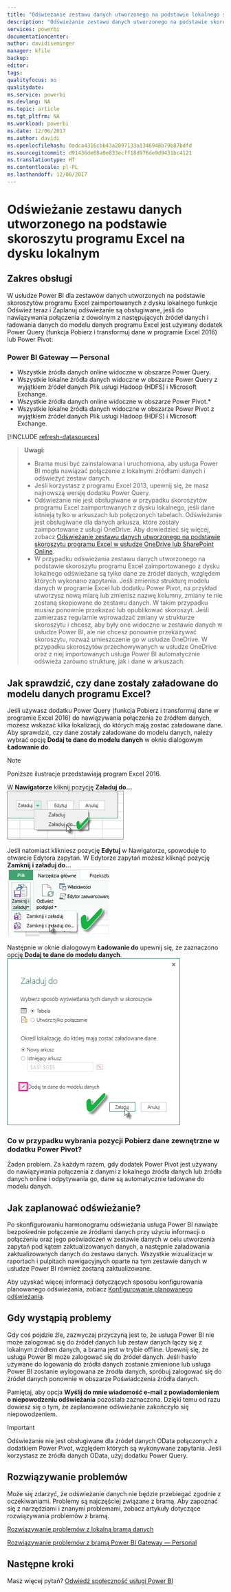 ```yaml
---
title: "Odświeżanie zestawu danych utworzonego na podstawie lokalnego skoroszytu programu Excel"
description: "Odświeżanie zestawu danych utworzonego na podstawie skoroszytu programu Excel na dysku lokalnym"
services: powerbi
documentationcenter: 
author: davidiseminger
manager: kfile
backup: 
editor: 
tags: 
qualityfocus: no
qualitydate: 
ms.service: powerbi
ms.devlang: NA
ms.topic: article
ms.tgt_pltfrm: NA
ms.workload: powerbi
ms.date: 12/06/2017
ms.author: davidi
ms.openlocfilehash: 0adca4316cbb43a2097133a1346948b79b87bdfd
ms.sourcegitcommit: d91436de68a0e833ecff18d976de9d9431bc4121
ms.translationtype: HT
ms.contentlocale: pl-PL
ms.lasthandoff: 12/06/2017
---
```

# <a name="refresh-a-dataset-created-from-an-excel-workbook-on-a-local-drive"></a>Odświeżanie zestawu danych utworzonego na podstawie skoroszytu programu Excel na dysku lokalnym
## <a name="whats-supported"></a>Zakres obsługi
W usłudze Power BI dla zestawów danych utworzonych na podstawie skoroszytów programu Excel zaimportowanych z dysku lokalnego funkcje Odśwież teraz i Zaplanuj odświeżanie są obsługiwane, jeśli do nawiązywania połączenia z dowolnym z następujących źródeł danych i ładowania danych do modelu danych programu Excel jest używany dodatek Power Query (funkcja Pobierz i transformuj dane w programie Excel 2016) lub Power Pivot:  

### <a name="power-bi-gateway---personal"></a>Power BI Gateway — Personal
* Wszystkie źródła danych online widoczne w obszarze Power Query.
* Wszystkie lokalne źródła danych widoczne w obszarze Power Query z wyjątkiem źródeł danych Plik usługi Hadoop (HDFS) i Microsoft Exchange.
* Wszystkie źródła danych online widoczne w obszarze Power Pivot.\*
* Wszystkie lokalne źródła danych widoczne w obszarze Power Pivot z wyjątkiem źródeł danych Plik usługi Hadoop (HDFS) i Microsoft Exchange.

<!-- Refresh Data sources-->
[!INCLUDE [refresh-datasources](./includes/refresh-datasources.md)]

> **Uwagi:**  
> 
> * Brama musi być zainstalowana i uruchomiona, aby usługa Power BI mogła nawiązać połączenie z lokalnymi źródłami danych i odświeżyć zestaw danych.
> * Jeśli korzystasz z programu Excel 2013, upewnij się, że masz najnowszą wersję dodatku Power Query.
> * Odświeżanie nie jest obsługiwane w przypadku skoroszytów programu Excel zaimportowanych z dysku lokalnego, jeśli dane istnieją tylko w arkuszach lub połączonych tabelach. Odświeżanie jest obsługiwane dla danych arkusza, które zostały zaimportowane z usługi OneDrive. Aby dowiedzieć się więcej, zobacz [Odświeżanie zestawu danych utworzonego na podstawie skoroszytu programu Excel w usłudze OneDrive lub SharePoint Online](refresh-excel-file-onedrive.md).
> * W przypadku odświeżania zestawu danych utworzonego na podstawie skoroszytu programu Excel zaimportowanego z dysku lokalnego odświeżane są tylko dane ze źródeł danych, względem których wykonano zapytania. Jeśli zmienisz strukturę modelu danych w programie Excel lub dodatku Power Pivot, na przykład utworzysz nową miarę lub zmienisz nazwę kolumny, zmiany te nie zostaną skopiowane do zestawu danych. W takim przypadku musisz ponownie przekazać lub opublikować skoroszyt. Jeśli zamierzasz regularnie wprowadzać zmiany w strukturze skoroszytu i chcesz, aby były one widoczne w zestawie danych w usłudze Power BI, ale nie chcesz ponownie przekazywać skoroszytu, rozważ umieszczenie go w usłudze OneDrive. W przypadku skoroszytów przechowywanych w usłudze OneDrive oraz z niej importowanych usługa Power BI automatycznie odświeża zarówno strukturę, jak i dane w arkuszach.
> 
> 

## <a name="how-do-i-make-sure-data-is-loaded-to-the-excel-data-model"></a>Jak sprawdzić, czy dane zostały załadowane do modelu danych programu Excel?
Jeśli używasz dodatku Power Query (funkcja Pobierz i transformuj dane w programie Excel 2016) do nawiązywania połączenia ze źródłem danych, możesz wskazać kilka lokalizacji, do których mają zostać załadowane dane. Aby sprawdzić, czy dane zostały załadowane do modelu danych, należy wybrać opcję **Dodaj te dane do modelu danych** w oknie dialogowym **Ładowanie do**.

> [!NOTE]
> Poniższe ilustracje przedstawiają program Excel 2016.
> 
> 

W **Nawigatorze** kliknij pozycję **Załaduj do...**  
    ![](media/refresh-excel-file-local-drive/refresh_loadtodm_1.png)

Jeśli natomiast klikniesz pozycję **Edytuj** w Nawigatorze, spowoduje to otwarcie Edytora zapytań. W Edytorze zapytań możesz kliknąć pozycję **Zamknij i załaduj do...**  
    ![](media/refresh-excel-file-local-drive/refresh_loadtodm_2.png)

Następnie w oknie dialogowym **Ładowanie do** upewnij się, że zaznaczono opcję **Dodaj te dane do modelu danych**.  
    ![](media/refresh-excel-file-local-drive/refresh_loadtodm_3.png)

### <a name="what-if-i-use-get-external-data-in-power-pivot"></a>Co w przypadku wybrania pozycji Pobierz dane zewnętrzne w dodatku Power Pivot?
Żaden problem. Za każdym razem, gdy dodatek Power Pivot jest używany do nawiązywania połączenia z danymi z lokalnego źródła danych lub źródła danych online i odpytywania go, dane są automatycznie ładowane do modelu danych.

## <a name="how-do-i-schedule-refresh"></a>Jak zaplanować odświeżanie?
Po skonfigurowaniu harmonogramu odświeżania usługa Power BI nawiąże bezpośrednie połączenie ze źródłami danych przy użyciu informacji o połączeniu oraz jego poświadczeń w zestawie danych w celu utworzenia zapytań pod kątem zaktualizowanych danych, a następnie załadowania zaktualizowanych danych do zestawu danych. Wszystkie wizualizacje w raportach i pulpitach nawigacyjnych oparte na tym zestawie danych w usłudze Power BI również zostaną zaktualizowane.

Aby uzyskać więcej informacji dotyczących sposobu konfigurowania planowanego odświeżania, zobacz [Konfigurowanie planowanego odświeżania](refresh-scheduled-refresh.md).

## <a name="when-things-go-wrong"></a>Gdy wystąpią problemy
Gdy coś pójdzie źle, zazwyczaj przyczyną jest to, że usługa Power BI nie może zalogować się do źródeł danych lub zestaw danych łączy się z lokalnym źródłem danych, a brama jest w trybie offline. Upewnij się, że usługa Power BI może zalogować się do źródeł danych. Jeśli hasło używane do logowania do źródła danych zostanie zmienione lub usługa Power BI zostanie wylogowana ze źródła danych, spróbuj zalogować się do źródeł danych ponownie w obszarze Poświadczenia źródła danych.

Pamiętaj, aby opcja **Wyślij do mnie wiadomość e-mail z powiadomieniem o niepowodzeniu odświeżania** pozostała zaznaczona. Dzięki temu od razu dowiesz się o tym, że zaplanowane odświeżanie zakończyło się niepowodzeniem.

>[!IMPORTANT]
>Odświeżanie nie jest obsługiwane dla źródeł danych OData połączonych z dodatkiem Power Pivot, względem których są wykonywane zapytania. Jeśli korzystasz ze źródła danych OData, użyj dodatku Power Query.

## <a name="troubleshooting"></a>Rozwiązywanie problemów
Może się zdarzyć, że odświeżanie danych nie będzie przebiegać zgodnie z oczekiwaniami. Problemy są najczęściej związane z bramą. Aby zapoznać się z narzędziami i znanymi problemami, zobacz artykuły dotyczące rozwiązywania problemów z bramą.

[Rozwiązywanie problemów z lokalną bramą danych](service-gateway-onprem-tshoot.md)

[Rozwiązywanie problemów z bramą Power BI Gateway — Personal](service-admin-troubleshooting-power-bi-personal-gateway.md)

## <a name="next-steps"></a>Następne kroki
Masz więcej pytań? [Odwiedź społeczność usługi Power BI](http://community.powerbi.com/)

